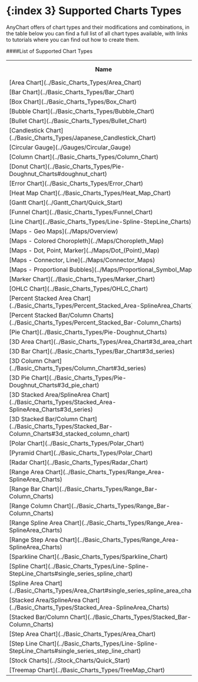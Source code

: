 {:index 3}
Supported Charts Types
======================
AnyChart offers of chart types and their modifications and combinations, 
in the table below you can find a full list of all chart types available, 
with links to tutorials where you can find out how to create them.
  
    
####List of Supported Chart Types
<table width="700px" class="dtTABLE">
<tr><th width="315px">Name</th><th width="58px">Single Series</th> <th width="56px">Multi Series</th></tr>
<tr><td>[Area Chart](../Basic_Charts_Types/Area_Chart)</td><td>Yes</td><td>Yes</td></tr>
<tr><td>[Bar Chart](../Basic_Charts_Types/Bar_Chart)</td><td>Yes</td><td>Yes</td></tr>
<tr><td>[Box Chart](../Basic_Charts_Types/Box_Chart)</td><td>Yes</td><td>Yes</td></tr>
<tr><td>[Bubble Chart](../Basic_Charts_Types/Bubble_Chart)</td><td>Yes</td><td>Yes</td></tr>
<tr><td>[Bullet Chart](../Basic_Charts_Types/Bullet_Chart)</td><td>Yes</td><td>No</td></tr>
<tr><td>[Candlestick Chart](../Basic_Charts_Types/Japanese_Candlestick_Chart)</td><td>Yes</td><td>Yes</td></tr>
<tr><td>[Circular Gauge](../Gauges/Circular_Gauge)</td><td></td><td></td></tr>
<tr><td>[Column Chart](../Basic_Charts_Types/Column_Chart)</td><td>Yes</td><td>Yes</td></tr>
<tr><td>[Donut Chart](../Basic_Charts_Types/Pie-Doughnut_Charts#doughnut_chart)</td><td>Yes</td><td>No</td></tr>
<tr><td>[Error Chart](../Basic_Charts_Types/Error_Chart)</td><td>Yes</td><td>No</td></tr>
<tr><td>[Heat Map Chart](../Basic_Charts_Types/Heat_Map_Chart)</td><td>Yes</td><td>No</td></tr>
<tr><td>[Gantt Chart](../Gantt_Chart/Quick_Start)</td><td></td><td></td></tr>
<tr><td>[Funnel Chart](../Basic_Charts_Types/Funnel_Chart)</td><td>Yes</td><td>No</td></tr>
<tr><td>[Line Chart](../Basic_Charts_Types/Line-Spline-StepLine_Charts)</td><td>Yes</td><td>Yes</td></tr>
<tr><td>[Maps - Geo Maps](../Maps/Overview)</td><td></td><td></td></tr>
<tr><td>[Maps - Colored Choropleth](../Maps/Choropleth_Map)</td><td>Yes</td><td>Yes</td></tr>
<tr><td>[Maps - Dot, Point, Marker](../Maps/Dot_(Point)_Map)</td><td>Yes</td><td>Yes</td></tr>
<tr><td>[Maps - Connector, Line](../Maps/Connector_Maps)</td><td>Yes</td><td>Yes</td></tr>
<tr><td>[Maps - Proportional Bubbles](../Maps/Proportional_Symbol_Map)</td><td>Yes</td><td>Yes</td></tr>
<tr><td>[Marker Chart](../Basic_Charts_Types/Marker_Chart)</td><td>Yes</td><td>Yes</td></tr>
<tr><td>[OHLC Chart](../Basic_Charts_Types/OHLC_Chart)</td><td>Yes</td><td>Yes</td></tr>
<tr><td>[Percent Stacked Area Chart](../Basic_Charts_Types/Percent_Stacked_Area-SplineArea_Charts)</td><td>Yes</td><td>Yes</td></tr>
<tr><td>[Percent Stacked Bar/Column Charts](../Basic_Charts_Types/Percent_Stacked_Bar-Column_Charts)</td><td>Yes</td><td>Yes</td></tr>
<tr><td>[Pie Chart](../Basic_Charts_Types/Pie-Doughnut_Charts)</td><td>Yes</td><td>No</td></tr>
<tr><td>[3D Area Chart](../Basic_Charts_Types/Area_Chart#3d_area_chart)</td><td>Yes</td><td>Yes</td></tr>
<tr><td>[3D Bar Chart](../Basic_Charts_Types/Bar_Chart#3d_series)</td><td>Yes</td><td>Yes</td></tr>
<tr><td>[3D Column Chart](../Basic_Charts_Types/Column_Chart#3d_series)</td><td>Yes</td><td>Yes</td></tr>
<tr><td>[3D Pie Chart](../Basic_Charts_Types/Pie-Doughnut_Charts#3d_pie_chart)</td><td>Yes</td><td>No</td></tr>
<tr><td>[3D Stacked Area/SplineArea Chart](../Basic_Charts_Types/Stacked_Area-SplineArea_Charts#3d_series)</td><td>Yes</td><td>Yes</td></tr>
<tr><td>[3D Stacked Bar/Column Chart](../Basic_Charts_Types/Stacked_Bar-Column_Charts#3d_stacked_column_chart)</td><td>Yes</td><td>Yes</td></tr>

<tr><td>[Polar Chart](../Basic_Charts_Types/Polar_Chart)</td><td>Yes</td><td>Yes</td></tr>
<tr><td>[Pyramid Chart](../Basic_Charts_Types/Polar_Chart)</td><td>Yes</td><td>No</td></tr>
<tr><td>[Radar Chart](../Basic_Charts_Types/Radar_Chart)</td><td>Yes</td><td>Yes</td></tr>
<tr><td>[Range Area Chart](../Basic_Charts_Types/Range_Area-SplineArea_Charts)</td><td>Yes</td><td>Yes</td></tr>
<tr><td>[Range Bar Chart](../Basic_Charts_Types/Range_Bar-Column_Charts)</td><td>Yes</td><td>Yes</td></tr>
<tr><td>[Range Column Chart](../Basic_Charts_Types/Range_Bar-Column_Charts)</td><td>Yes</td><td>Yes</td></tr>
<tr><td>[Range Spline Area Chart](../Basic_Charts_Types/Range_Area-SplineArea_Charts)</td><td>Yes</td><td>Yes</td></tr>
<tr><td>[Range Step Area Chart](../Basic_Charts_Types/Range_Area-SplineArea_Charts)</td><td>Yes</td><td>Yes</td></tr>
<tr><td>[Sparkline Chart](../Basic_Charts_Types/Sparkline_Chart)</td><td>Yes</td><td>Yes</td></tr>
<tr><td>[Spline Chart](../Basic_Charts_Types/Line-Spline-StepLine_Charts#single_series_spline_chart)</td><td>Yes</td><td>Yes</td></tr>    
<tr><td>[Spline Area Chart](../Basic_Charts_Types/Area_Chart#single_series_spline_area_chart)</td><td>Yes</td><td>Yes</td></tr> 
<tr><td>[Stacked Area/SplineArea Chart](../Basic_Charts_Types/Stacked_Area-SplineArea_Charts)</td><td>Yes</td><td>Yes</td></tr>
<tr><td>[Stacked Bar/Column Chart](../Basic_Charts_Types/Stacked_Bar-Column_Charts)</td><td>Yes</td><td>Yes</td></tr>
<tr><td>[Step Area Chart](../Basic_Charts_Types/Area_Chart)</td><td>Yes</td><td>Yes</td></tr> 
<tr><td>[Step Line Chart](../Basic_Charts_Types/Line-Spline-StepLine_Charts#single_series_step_line_chart)</td><td>Yes</td><td>Yes</td></tr>
<tr><td>[Stock Charts](../Stock_Charts/Quick_Start)</td><td>Yes</td><td>Yes</td></tr>
<tr><td>[Treemap Chart](../Basic_Charts_Types/TreeMap_Chart)</td><td>Yes</td><td>Yes</td></tr>
</table>

